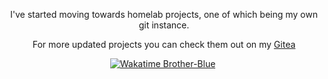 <div align="center">
  <p>I've started moving towards homelab projects, one of which being my own git instance.</p>
  <p>For more updated projects you can check them out on my <a href="https://gitea.brother-blue.com/Chris">Gitea</a></p>
  <div>
    <a href="https://wakatime.com/@Brother_Blue"><img alt="Wakatime Brother-Blue" src="https://wakatime.com/badge/user/98da0f01-0887-45d4-8069-aa24bd4e73aa.svg?style=for-the-badge"></a>
    <img src="https://komarev.com/ghpvc/?username=brother-blue&style=for-the-badge&color=41B782" alt=""/>
  </div>
  <div>
    <img src="https://github-readme-stats.vercel.app/api?username=brother-blue&count_private=true&show_icons=true&theme=radical&hide_rank=false)](https://github.com/anuraghazra/github-readme-stats" alt="" />
  </div>
</div>
